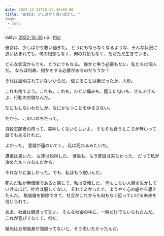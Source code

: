 ```yaml
---
date: 2024-12-21T15:22:42+09:00
title: "彼女は、少しばかり救い過ぎた。"
tags:
 - Info
---
```


daily:: [2022-10-30](Daily_Note/2022-10-30.md)
up:: [Plot](../Bar/Novel/Chaos/Plot.md)

彼女は、少しばかり救い過ぎた。
どうにもならなくなるような、そんな状況に追い込まれても、何の根拠もなく、何の対処もなく、ただただ生きている。

どんな状況からでも、どうにでもなる。
誰かと争う必要もない、私たちは個人だ。
ならば何故、何かをする必要があるのだろうか？


それは証明されていないからだ。
信じることは楽だったか、人形。


これも捨てよう。これも。これも。ひどい痛みも、饐えた匂いも、ぜんぶぜんぶ、行動の対価なんだ。

なにもしないわたしが、なにかもつことをゆるさない。

だから、このいのちだって。


自殺志願者の肉って、美味しくないらしいよ。
そもそも食うところが無いって話でもあるけれど。

よかった。
意識が遠のいてく。
私は死ねるみたいだ。

遺書は書いた。
友達は説得した。
世論も、もう反論は来なかった。
だって私が決めたルールなんだから。

それなりに楽しかった。でも、私はもう眠いんだ。

死んだ私が無価値であると感じて、私は安堵した。
何もしない人間を生かしていけるほど、社会は優しくない。
それでよかったと、ようやく心の底から思えたんだ。
無価値を排除できて、社会がこれからも何もなく回っていける未来を信じられて。

ああ、社会は間違ってない。
そんな社会の中に、一瞬だけでもいられたんだ。
これが喜びでなくて、何だ。


結局はお前自身が間違ってないと、そう思いたかったんだ。


